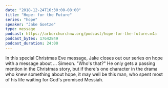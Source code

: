 ```yaml
---
date: "2018-12-24T16:30:00-08:00"
title: "Hope: for the Future"
series: "hope"
speaker: "Jake Goetze"
type: message
podcast: https://arborchurchnw.org/podcast/hope-for-the-future.m4a
podcast_bytes: 17642849
podcast_duration: 24:00
---
```

In this special Christmas Eve message, Jake closes out our series on hope with a message about ... Simeon. "Who's that?" He only gets a passing mention in the Christmas story, but if there's one character in the drama who knew something about hope, it may well be this man, who spent most of his life waiting for God's promised Messiah. 
